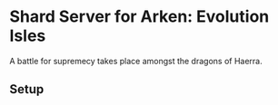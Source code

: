# Shard Server for Arken: Evolution Isles

A battle for supremecy takes place amongst the dragons of Haerra.

## Setup
